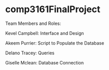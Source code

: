 # comp3161FinalProject

Team Members and Roles:

Kevel Campbell: Interface and Design

Akeem Purrier: Script to Populate the Database

Delano Tracey: Queries

Giselle Mclean: Database Connection